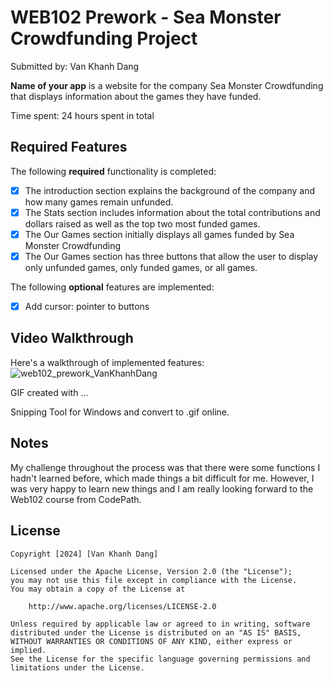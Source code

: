 # WEB102 Prework - Sea Monster Crowdfunding Project

Submitted by: Van Khanh Dang

**Name of your app** is a website for the company Sea Monster Crowdfunding that displays information about the games they have funded.

Time spent: 24 hours spent in total

## Required Features

The following **required** functionality is completed:

* [x] The introduction section explains the background of the company and how many games remain unfunded.
* [x] The Stats section includes information about the total contributions and dollars raised as well as the top two most funded games.
* [x] The Our Games section initially displays all games funded by Sea Monster Crowdfunding
* [x] The Our Games section has three buttons that allow the user to display only unfunded games, only funded games, or all games.

The following **optional** features are implemented:

* [x] Add cursor: pointer to buttons

## Video Walkthrough

Here's a walkthrough of implemented features:
![web102_prework_VanKhanhDang](https://github.com/user-attachments/assets/98a60041-a2c3-4cb0-894f-d5f5ed4c3c44)

GIF created with ...  

Snipping Tool for Windows and convert to .gif online.


## Notes

My challenge throughout the process was that there were some functions I hadn't learned before, which made things a bit difficult for me. However, I was very happy to learn new things and I am really looking forward to the Web102 course from CodePath.

## License

    Copyright [2024] [Van Khanh Dang]

    Licensed under the Apache License, Version 2.0 (the "License");
    you may not use this file except in compliance with the License.
    You may obtain a copy of the License at

        http://www.apache.org/licenses/LICENSE-2.0

    Unless required by applicable law or agreed to in writing, software
    distributed under the License is distributed on an "AS IS" BASIS,
    WITHOUT WARRANTIES OR CONDITIONS OF ANY KIND, either express or implied.
    See the License for the specific language governing permissions and
    limitations under the License.
